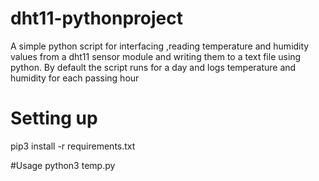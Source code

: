 # dht11-pythonproject
A simple python script  for interfacing ,reading temperature and humidity values from a dht11 sensor module and writing them to a text file  using python. By default the script runs for a day and logs temperature and humidity for each passing hour
#
# Setting up
pip3 install -r requirements.txt

#Usage
python3 temp.py
